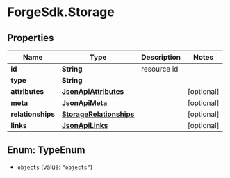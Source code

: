 # ForgeSdk.Storage

## Properties
Name | Type | Description | Notes
------------ | ------------- | ------------- | -------------
**id** | **String** | resource id | 
**type** | **String** |  | 
**attributes** | [**JsonApiAttributes**](JsonApiAttributes.md) |  | [optional] 
**meta** | [**JsonApiMeta**](JsonApiMeta.md) |  | [optional] 
**relationships** | [**StorageRelationships**](StorageRelationships.md) |  | [optional] 
**links** | [**JsonApiLinks**](JsonApiLinks.md) |  | [optional] 


<a name="TypeEnum"></a>
## Enum: TypeEnum


* `objects` (value: `"objects"`)




